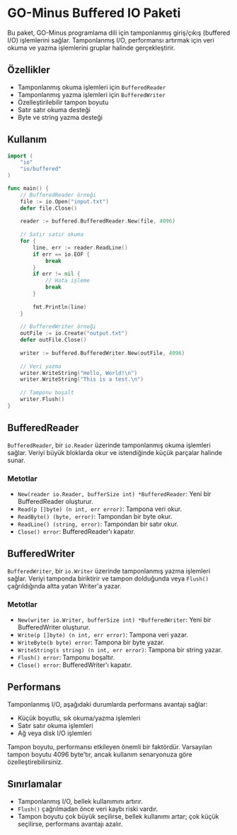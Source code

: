 # GO-Minus Buffered IO Paketi

Bu paket, GO-Minus programlama dili için tamponlanmış giriş/çıkış (buffered I/O) işlemlerini sağlar. Tamponlanmış I/O, performansı artırmak için veri okuma ve yazma işlemlerini gruplar halinde gerçekleştirir.

## Özellikler

- Tamponlanmış okuma işlemleri için `BufferedReader`
- Tamponlanmış yazma işlemleri için `BufferedWriter`
- Özelleştirilebilir tampon boyutu
- Satır satır okuma desteği
- Byte ve string yazma desteği

## Kullanım

```go
import (
    "io"
    "io/buffered"
)

func main() {
    // BufferedReader örneği
    file := io.Open("input.txt")
    defer file.Close()
    
    reader := buffered.BufferedReader.New(file, 4096)
    
    // Satır satır okuma
    for {
        line, err := reader.ReadLine()
        if err == io.EOF {
            break
        }
        if err != nil {
            // Hata işleme
            break
        }
        
        fmt.Println(line)
    }
    
    // BufferedWriter örneği
    outFile := io.Create("output.txt")
    defer outFile.Close()
    
    writer := buffered.BufferedWriter.New(outFile, 4096)
    
    // Veri yazma
    writer.WriteString("Hello, World!\n")
    writer.WriteString("This is a test.\n")
    
    // Tamponu boşalt
    writer.Flush()
}
```

## BufferedReader

`BufferedReader`, bir `io.Reader` üzerinde tamponlanmış okuma işlemleri sağlar. Veriyi büyük bloklarda okur ve istendiğinde küçük parçalar halinde sunar.

### Metotlar

- `New(reader io.Reader, bufferSize int) *BufferedReader`: Yeni bir BufferedReader oluşturur.
- `Read(p []byte) (n int, err error)`: Tampona veri okur.
- `ReadByte() (byte, error)`: Tampondan bir byte okur.
- `ReadLine() (string, error)`: Tampondan bir satır okur.
- `Close() error`: BufferedReader'ı kapatır.

## BufferedWriter

`BufferedWriter`, bir `io.Writer` üzerinde tamponlanmış yazma işlemleri sağlar. Veriyi tamponda biriktirir ve tampon dolduğunda veya `Flush()` çağrıldığında altta yatan Writer'a yazar.

### Metotlar

- `New(writer io.Writer, bufferSize int) *BufferedWriter`: Yeni bir BufferedWriter oluşturur.
- `Write(p []byte) (n int, err error)`: Tampona veri yazar.
- `WriteByte(b byte) error`: Tampona bir byte yazar.
- `WriteString(s string) (n int, err error)`: Tampona bir string yazar.
- `Flush() error`: Tamponu boşaltır.
- `Close() error`: BufferedWriter'ı kapatır.

## Performans

Tamponlanmış I/O, aşağıdaki durumlarda performans avantajı sağlar:

- Küçük boyutlu, sık okuma/yazma işlemleri
- Satır satır okuma işlemleri
- Ağ veya disk I/O işlemleri

Tampon boyutu, performansı etkileyen önemli bir faktördür. Varsayılan tampon boyutu 4096 byte'tır, ancak kullanım senaryonuza göre özelleştirebilirsiniz.

## Sınırlamalar

- Tamponlanmış I/O, bellek kullanımını artırır.
- `Flush()` çağrılmadan önce veri kaybı riski vardır.
- Tampon boyutu çok büyük seçilirse, bellek kullanımı artar; çok küçük seçilirse, performans avantajı azalır.
